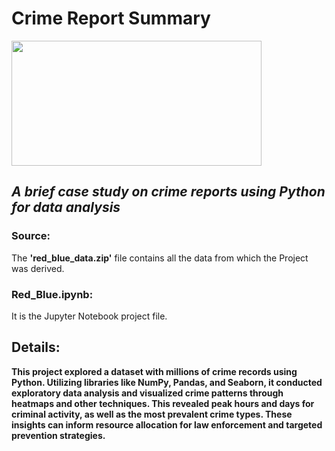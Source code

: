 # Crime Report Summary
<img src="https://static.vecteezy.com/system/resources/thumbnails/024/390/867/small_2x/police-siren-lights-beacon-flasher-policeman-car-flashing-light-and-red-blue-safety-sirens-illustration-vector.jpg" width=400 height=200>

## *A brief case study on crime reports using Python for data analysis* </br>

### Source:
The **'red_blue_data.zip'** file contains all the data from which the Project was derived. <br>

### Red_Blue.ipynb:
It is the Jupyter Notebook project file.

## Details:
**This project explored a dataset with millions of crime records using Python. Utilizing libraries like NumPy, Pandas, and Seaborn, it conducted exploratory data analysis and visualized crime patterns through heatmaps and other techniques. This revealed peak hours and days for criminal activity, as well as the most prevalent crime types. These insights can inform resource allocation for law enforcement and targeted prevention strategies.**
